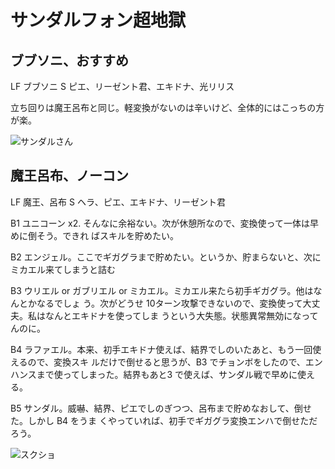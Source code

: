 # サンダルフォン超地獄 

## ブブソニ、おすすめ

LF ブブソニ
S ピエ、リーゼント君、エキドナ、光リリス

立ち回りは魔王呂布と同じ。軽変換がないのは辛いけど、全体的にはこっちの方が楽。

![サンダルさん](http://i.imgur.com/DF8DSgsl.jpg)

## 魔王呂布、ノーコン

LF 魔王、呂布
S  ヘラ、ピエ、エキドナ、リーゼント君

B1 ユニコーン x2. そんなに余裕ない。次が休憩所なので、変換使って一体は早めに倒そう。できれ
ばスキルを貯めたい。

B2 エンジェル。ここでギガグラまで貯めたい。というか、貯まらないと、次にミカエル来てしまうと詰む

B3 ウリエル or ガブリエル or ミカエル。ミカエル来たら初手ギガグラ。他はなんとかなるでしょ
う。次がどうせ 10ターン攻撃できないので、変換使って大丈夫。私はなんとエキドナを使ってしま
うという大失態。状態異常無効になってんのに。

B4 ラファエル。本来、初手エキドナ使えば、結界でしのいたあと、もう一回使えるので、変換スキ
ルだけで倒せると思うが、B3 でチョンボをしたので、エンハンスまで使ってしまった。結界もあと3
で使えば、サンダル戦で早めに使える。

B5 サンダル。威嚇、結界、ピエでしのぎつつ、呂布まで貯めなおして、倒せた。しかし B4 をうま
くやっていれば、初手でギガグラ変換エンハで倒せただろう。

![スクショ](http://i.imgur.com/mIQSTMBl.jpg )

<!-- vim: set tw=90 filetype=markdown : -->

